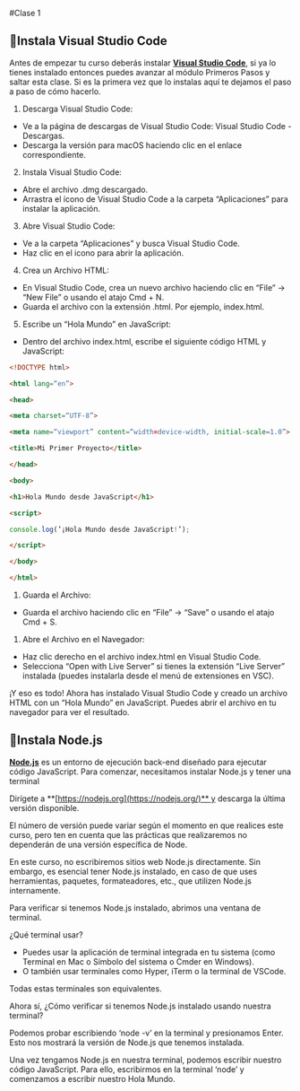 #Clase 1

## 💛****Instala Visual Studio Code****

Antes de empezar tu curso deberás instalar **[Visual Studio Code](https://code.visualstudio.com/)**, si ya lo tienes instalado entonces puedes avanzar al módulo Primeros Pasos y saltar esta clase. Si es la primera vez que lo instalas aquí te dejamos el paso a paso de cómo hacerlo.

1. Descarga Visual Studio Code:
- Ve a la página de descargas de Visual Studio Code: Visual Studio Code - Descargas.
- Descarga la versión para macOS haciendo clic en el enlace correspondiente.
2. Instala Visual Studio Code:
- Abre el archivo .dmg descargado.
- Arrastra el ícono de Visual Studio Code a la carpeta “Aplicaciones” para instalar la aplicación.
3. Abre Visual Studio Code:
- Ve a la carpeta “Aplicaciones” y busca Visual Studio Code.
- Haz clic en el icono para abrir la aplicación.
4. Crea un Archivo HTML:
- En Visual Studio Code, crea un nuevo archivo haciendo clic en “File” -> “New File” o usando el atajo Cmd + N.
- Guarda el archivo con la extensión .html. Por ejemplo, index.html.
5. Escribe un “Hola Mundo” en JavaScript:
- Dentro del archivo index.html, escribe el siguiente código HTML y JavaScript:

```html
<!DOCTYPE html>

<html lang=“en”>

<head>

<meta charset=“UTF-8”>

<meta name=“viewport” content=“width=device-width, initial-scale=1.0”>

<title>Mi Primer Proyecto</title>

</head>

<body>

<h1>Hola Mundo desde JavaScript</h1>

<script>

console.log(’¡Hola Mundo desde JavaScript!’);

</script>

</body>

</html>
```

1. Guarda el Archivo:
- Guarda el archivo haciendo clic en “File” -> “Save” o usando el atajo Cmd + S.
1. Abre el Archivo en el Navegador:
- Haz clic derecho en el archivo index.html en Visual Studio Code.
- Selecciona “Open with Live Server” si tienes la extensión “Live Server” instalada (puedes instalarla desde el menú de extensiones en VSC).

¡Y eso es todo! Ahora has instalado Visual Studio Code y creado un archivo HTML con un “Hola Mundo” en JavaScript. Puedes abrir el archivo en tu navegador para ver el resultado.

## 💛****Instala Node.js****

**[Node.js](https://nodejs.org/)** es un entorno de ejecución back-end diseñado para ejecutar código JavaScript. Para comenzar, necesitamos instalar Node.js y tener una terminal

Dirígete a **[https://nodejs.org](https://nodejs.org/)** y descarga la última versión disponible.

El número de versión puede variar según el momento en que realices este curso, pero ten en cuenta que las prácticas que realizaremos no dependerán de una versión específica de Node.

En este curso, no escribiremos sitios web Node.js directamente. Sin embargo, es esencial tener Node.js instalado, en caso de que uses herramientas, paquetes, formateadores, etc., que utilizen Node.js internamente.

Para verificar si tenemos Node.js instalado, abrimos una ventana de terminal.

¿Qué terminal usar?

- Puedes usar la aplicación de terminal integrada en tu sistema (como Terminal en Mac o Símbolo del sistema o Cmder en Windows).
- O también usar terminales como Hyper, iTerm o la terminal de VSCode.

Todas estas terminales son equivalentes.

Ahora sí, ¿Cómo verificar si tenemos Node.js instalado usando nuestra terminal?

Podemos probar escribiendo ‘node -v’ en la terminal y presionamos Enter. Esto nos mostrará la versión de Node.js que tenemos instalada.

Una vez tengamos Node.js en nuestra terminal, podemos escribir nuestro código JavaScript.
Para ello, escribirmos en la terminal ‘node’ y comenzamos a escribir nuestro Hola Mundo.

